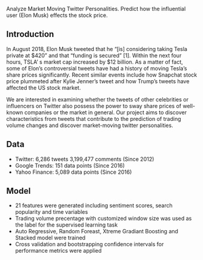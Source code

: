 Analyze Market Moving Twitter Personalities. Predict how the influential user (Elon Musk) effects the stock price.

## Introduction
In August 2018, Elon Musk tweeted that he “[is] considering taking Tesla private at $420” and that “funding is secured” [1]. Within the next four hours, TSLA’ s market cap increased by $12 billion. As a matter of fact, some of Elon’s controversial tweets have had a history of moving Tesla’s share prices significantly. Recent similar events include how Snapchat stock price plummeted after Kylie Jenner’s tweet and how Trump’s tweets have affected the US stock market. 

We are interested in examining whether the tweets of other celebrities or influencers on Twitter also possess the power to sway share prices of well-known companies or the market in general. Our project aims to discover characteristics from tweets that contribute to the prediction of trading volume changes and discover market-moving twitter personalities.

## Data
- Twitter: 6,286 tweets 3,199,477 comments (Since 2012)
- Google Trends: 151 data points (Since 2016)
- Yahoo Finance: 5,089 data points (Since 2016)

## Model
* 21 features were generated including sentiment scores, search popularity and time variables  
* Trading volume precentage with customized window size was used as the label for the supervised learning task 
* Auto Regressive, Random Foreast, Xtreme Gradiant Boosting and Stacked model were trained
* Cross validation and bootstrapping confidence intervals for performance metrics were applied 
